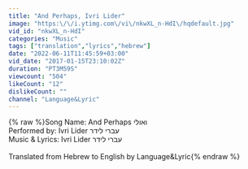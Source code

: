 ```yaml
---
title: "And Perhaps, Ivri Lider"
image: "https:\/\/i.ytimg.com\/vi\/nkwXL_n-HdI\/hqdefault.jpg"
vid_id: "nkwXL_n-HdI"
categories: "Music"
tags: ["translation","lyrics","hebrew"]
date: "2022-06-11T11:45:59+03:00"
vid_date: "2017-01-15T23:10:02Z"
duration: "PT3M59S"
viewcount: "504"
likeCount: "12"
dislikeCount: ""
channel: "Language&Lyric"
---
```

{% raw %}Song Name: And Perhaps ואולי<br />Performed by: Ivri Lider עברי לידר<br />Music &amp; Lyrics: Ivri Lider עברי לידר<br /><br />Translated from Hebrew to English by Language&amp;Lyric{% endraw %}
